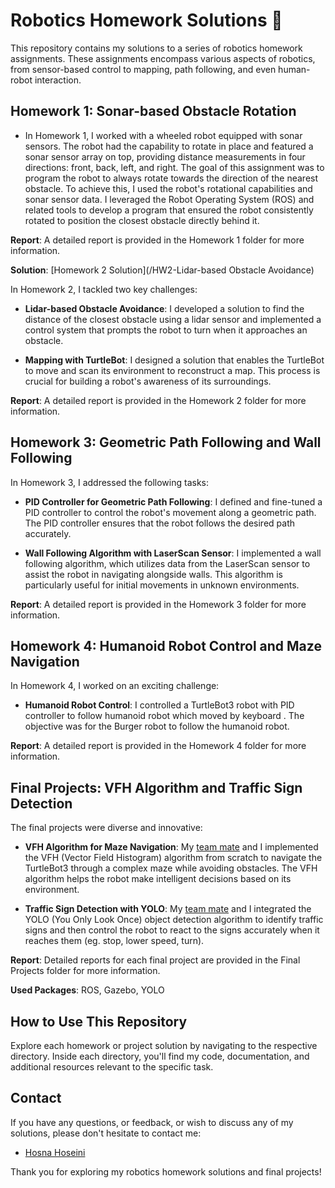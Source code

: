 # Robotics Homework Solutions 🤖

This repository contains my solutions to a series of robotics homework assignments. These assignments encompass various aspects of robotics, from sensor-based control to mapping, path following, and even human-robot interaction.

## Homework 1: Sonar-based Obstacle Rotation

- In Homework 1, I worked with a wheeled robot equipped with sonar sensors. The robot had the capability to rotate in place and featured a sonar sensor array on top, providing distance measurements in four directions: front, back, left, and right. The goal of this assignment was to program the robot to always rotate towards the direction of the nearest obstacle. To achieve this, I used the robot's rotational capabilities and sonar sensor data. I leveraged the Robot Operating System (ROS) and related tools to develop a program that ensured the robot consistently rotated to position the closest obstacle directly behind it.

**Report**: A detailed report is provided in the Homework 1 folder for more information.

**Solution**: [Homework 2 Solution](/HW2-Lidar-based Obstacle Avoidance)

In Homework 2, I tackled two key challenges:

- **Lidar-based Obstacle Avoidance**: I developed a solution to find the distance of the closest obstacle using a lidar sensor and implemented a control system that prompts the robot to turn when it approaches an obstacle.

- **Mapping with TurtleBot**: I designed a solution that enables the TurtleBot to move and scan its environment to reconstruct a map. This process is crucial for building a robot's awareness of its surroundings.

**Report**: A detailed report is provided in the Homework 2 folder for more information.

## Homework 3: Geometric Path Following and Wall Following

In Homework 3, I addressed the following tasks:

- **PID Controller for Geometric Path Following**: I defined and fine-tuned a PID controller to control the robot's movement along a geometric path. The PID controller ensures that the robot follows the desired path accurately.

- **Wall Following Algorithm with LaserScan Sensor**: I implemented a wall following algorithm, which utilizes data from the LaserScan sensor to assist the robot in navigating alongside walls. This algorithm is particularly useful for initial movements in unknown environments.

**Report**: A detailed report is provided in the Homework 3 folder for more information.

## Homework 4: Humanoid Robot Control and Maze Navigation

In Homework 4, I worked on an exciting challenge:

- **Humanoid Robot Control**: I controlled a TurtleBot3 robot with PID controller to follow humanoid robot which moved by keyboard . The objective was for the Burger robot to follow the humanoid robot.

**Report**: A detailed report is provided in the Homework 4 folder for more information.

## Final Projects: VFH Algorithm and Traffic Sign Detection


The final projects were diverse and innovative:

- **VFH Algorithm for Maze Navigation**: My [team mate](https://github.com/aliasad059) and I implemented the VFH (Vector Field Histogram) algorithm from scratch to navigate the TurtleBot3 through a complex maze while avoiding obstacles. The VFH algorithm helps the robot make intelligent decisions based on its environment.

- **Traffic Sign Detection with YOLO**: My [team mate](https://github.com/aliasad059) and I integrated the YOLO (You Only Look Once) object detection algorithm to identify traffic signs and then control the robot to react to the signs accurately when it reaches them (eg. stop, lower speed, turn).

**Report**: Detailed reports for each final project are provided in the Final Projects folder for more information.

**Used Packages**: ROS, Gazebo, YOLO

## How to Use This Repository

Explore each homework or project solution by navigating to the respective directory. Inside each directory, you'll find my code, documentation, and additional resources relevant to the specific task.

## Contact

If you have any questions, or feedback, or wish to discuss any of my solutions, please don't hesitate to contact me:

- [Hosna Hoseini](mailto:hosna.hoseini@gmail.com)

Thank you for exploring my robotics homework solutions and final projects!


